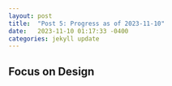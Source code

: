 ```yaml
---
layout: post
title:  "Post 5: Progress as of 2023-11-10"
date:   2023-11-10 01:17:33 -0400
categories: jekyll update
---
```


## Focus on Design
